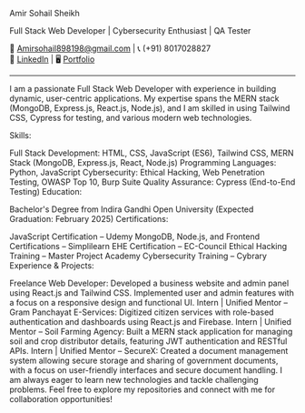 Amir Sohail Sheikh

Full Stack Web Developer | Cybersecurity Enthusiast | QA Tester

📧 [Amirsohail898198@gmail.com](mailto:Amirsohail898198@gmail.com) | 📞 (+91) 8017028827  
🔗 [LinkedIn](https://www.linkedin.com/in/sheikhamir1) | 🖥️ [Portfolio](https://github.com/sheikhamir1/Portfolio)

---

I am a passionate Full Stack Web Developer with experience in building dynamic, user-centric applications. My expertise spans the MERN stack (MongoDB, Express.js, React.js, Node.js), and I am skilled in using Tailwind CSS, Cypress for testing, and various modern web technologies.

Skills:

Full Stack Development: HTML, CSS, JavaScript (ES6), Tailwind CSS, MERN Stack (MongoDB, Express.js, React, Node.js)
Programming Languages: Python, JavaScript
Cybersecurity: Ethical Hacking, Web Penetration Testing, OWASP Top 10, Burp Suite
Quality Assurance: Cypress (End-to-End Testing)
Education:

Bachelor's Degree from Indira Gandhi Open University (Expected Graduation: February 2025)
Certifications:

JavaScript Certification – Udemy
MongoDB, Node.js, and Frontend Certifications – Simplilearn
EHE Certification – EC-Council
Ethical Hacking Training – Master Project Academy
Cybersecurity Training – Cybrary
Experience & Projects:

Freelance Web Developer: Developed a business website and admin panel using React.js and Tailwind CSS. Implemented user and admin features with a focus on a responsive design and functional UI.
Intern | Unified Mentor – Gram Panchayat E-Services: Digitized citizen services with role-based authentication and dashboards using React.js and Firebase.
Intern | Unified Mentor – Soil Farming Agency: Built a MERN stack application for managing soil and crop distributor details, featuring JWT authentication and RESTful APIs.
Intern | Unified Mentor – SecureX: Created a document management system allowing secure storage and sharing of government documents, with a focus on user-friendly interfaces and secure document handling.
I am always eager to learn new technologies and tackle challenging problems. Feel free to explore my repositories and connect with me for collaboration opportunities!
